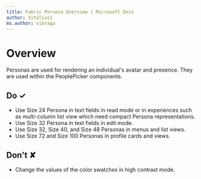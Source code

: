 ```yaml
---
title: Fabric Persona Overview | Microsoft Docs
author: Vitalius1
ms.author: vibraga
---
```


# Overview
Personas are used for rendering an individual&#39;s avatar and presence. They are used within the PeoplePicker components.


## Do &#10003;
- Use Size 24 Persona in text fields in read mode or in experiences such as multi-column list view which need compact Persona representations.
- Use Size 32 Persona in text fields in edit mode.
- Use Size 32, Size 40, and Size 48 Personas in menus and list views.
- Use Size 72 and Size 100 Personas in profile cards and views.

## Don't &#10008;
- Change the values of the color swatches in high contrast mode.